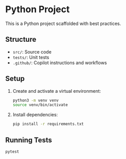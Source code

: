# Python Project

This is a Python project scaffolded with best practices.

## Structure

- `src/`: Source code
- `tests/`: Unit tests
- `.github/`: Copilot instructions and workflows

## Setup

1. Create and activate a virtual environment:
   ```bash
   python3 -m venv venv
   source venv/bin/activate
   ```
2. Install dependencies:
   ```bash
   pip install -r requirements.txt
   ```

## Running Tests

```bash
pytest
```
